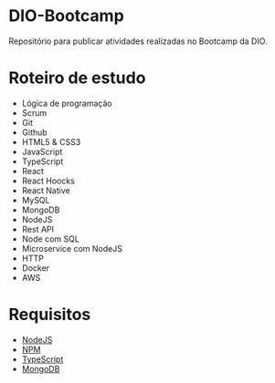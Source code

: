 # DIO-Bootcamp
Repositório para publicar atividades realizadas no Bootcamp da DIO.


# Roteiro de estudo
- Lógica de programação
- Scrum
- Git
- Github
- HTML5 & CSS3
- JavaScript
- TypeScript
- React
- React Hoocks
- React Native
- MySQL
- MongoDB
- NodeJS
- Rest API
- Node com SQL
- Microservice com NodeJS
- HTTP
- Docker
- AWS

# Requisitos
- [NodeJS](https://nodejs.org/en/)
- [NPM](https://nodejs.org/en/)
- [TypeScript](https://www.typescriptlang.org/)
- [MongoDB](https://www.mongodb.com/)

